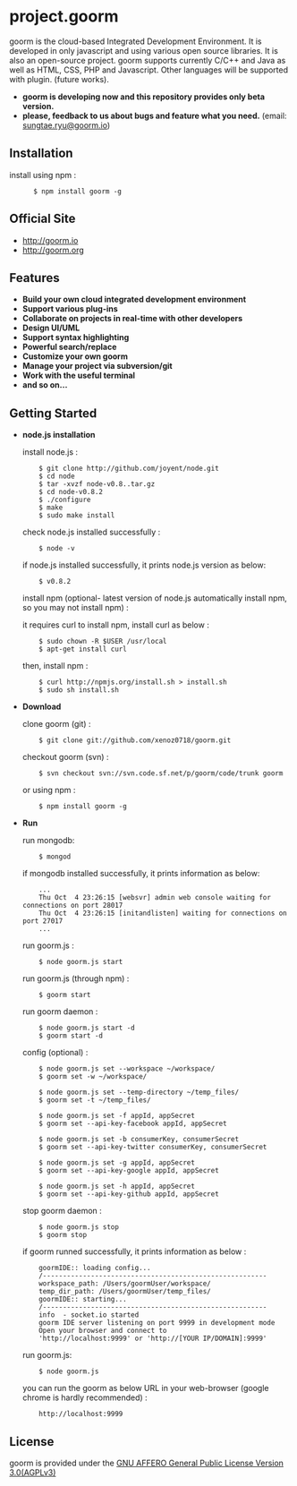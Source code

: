 project.goorm
=========================

goorm is the cloud-based Integrated Development Environment. It is developed in only javascript and using various open source libraries. It is also an open-source project. goorm supports currently C/C++ and Java as well as HTML, CSS, PHP and Javascript. Other languages will be supported with plugin. (future works).

* **goorm is developing now and this repository provides only beta version.**
* **please, feedback to us about bugs and feature what you need.** (email: sungtae.ryu@goorm.io)

Installation
------------

  install using npm :

          $ npm install goorm -g

Official Site
-------------

* http://goorm.io
* http://goorm.org

Features
--------

* **Build your own cloud integrated development environment**
* **Support various plug-ins**
* **Collaborate on projects in real-time with other developers**
* **Design UI/UML**
* **Support syntax highlighting**
* **Powerful search/replace**
* **Customize your own goorm**
* **Manage your project via subversion/git**
* **Work with the useful terminal**
* **and so on...**

Getting Started
---------------

* **node.js installation**

  install node.js :

          $ git clone http://github.com/joyent/node.git
          $ cd node
          $ tar -xvzf node-v0.8..tar.gz
          $ cd node-v0.8.2
          $ ./configure
          $ make
          $ sudo make install

  check node.js installed successfully :
  
          $ node -v
          
  if node.js installed successfully, it prints node.js version as below:
  
          $ v0.8.2

  install npm (optional- latest version of node.js automatically install npm, so you may not install npm) :
  
  it requires curl to install npm, install curl as below :
        
          $ sudo chown -R $USER /usr/local
          $ apt-get install curl
  
  then, install npm :
  
          $ curl http://npmjs.org/install.sh > install.sh
          $ sudo sh install.sh
  
* **Download**

  clone goorm (git) :

          $ git clone git://github.com/xenoz0718/goorm.git

  checkout goorm (svn) :
  
          $ svn checkout svn://svn.code.sf.net/p/goorm/code/trunk goorm 

  or using npm :

          $ npm install goorm -g
                 

* **Run**

  run mongodb:
    
          $ mongod
          
  if mongodb installed successfully, it prints information as below:

          ...
          Thu Oct  4 23:26:15 [websvr] admin web console waiting for connections on port 28017
          Thu Oct  4 23:26:15 [initandlisten] waiting for connections on port 27017
          ...

  run goorm.js :
          
          $ node goorm.js start
          
  run goorm.js (through npm) : 
  
          $ goorm start
          
  run goorm daemon :

          $ node goorm.js start -d
          $ goorm start -d

  config (optional) : 

          $ node goorm.js set --workspace ~/workspace/
          $ goorm set -w ~/workspace/
          
          $ node goorm.js set --temp-directory ~/temp_files/
          $ goorm set -t ~/temp_files/
          
          $ node goorm.js set -f appId, appSecret
          $ goorm set --api-key-facebook appId, appSecret

          $ node goorm.js set -b consumerKey, consumerSecret
          $ goorm set --api-key-twitter consumerKey, consumerSecret

          $ node goorm.js set -g appId, appSecret
          $ goorm set --api-key-google appId, appSecret

          $ node goorm.js set -h appId, appSecret
          $ goorm set --api-key-github appId, appSecret

  stop goorm daemon : 

          $ node goorm.js stop
          $ goorm stop
          
  if goorm runned successfully, it prints information as below :
  
          goormIDE:: loading config...
          /--------------------------------------------------------
          workspace_path: /Users/goormUser/workspace/
          temp_dir_path: /Users/goormUser/temp_files/
          goormIDE:: starting...
          /--------------------------------------------------------
          info  - socket.io started
          goorm IDE server listening on port 9999 in development mode
          Open your browser and connect to
          'http://localhost:9999' or 'http://[YOUR IP/DOMAIN]:9999'

  run goorm.js:
          
          $ node goorm.js
          
  you can run the goorm as below URL in your web-browser (google chrome is hardly recommended) : 

          http://localhost:9999
        
License
-------

goorm is provided under the [GNU AFFERO General Public License Version 3.0(AGPLv3)](http://opensource.org/licenses/agpl-v3.html)
